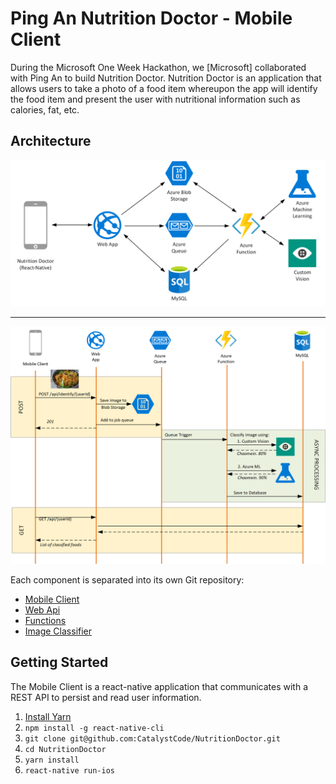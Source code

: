 # Ping An Nutrition Doctor - Mobile Client

During the Microsoft One Week Hackathon, we [Microsoft] collaborated with Ping An to build Nutrition Doctor. Nutrition Doctor is an application that allows users to take a photo of a food item whereupon the app will identify the food item and present the user with nutritional information such as calories, fat, etc. 

## Architecture

![architecture](https://raw.githubusercontent.com/CatalystCode/NutritionDoctorApi/master/docs/architecture.png)

----

![call graph](https://raw.githubusercontent.com/CatalystCode/NutritionDoctorApi/master/docs/call_graph.png)

Each component is separated into its own Git repository:

* [Mobile Client](https://github.com/CatalystCode/NutritionDoctor)
* [Web Api](https://github.com/CatalystCode/NutritionDoctorApi) 
* [Functions](https://github.com/CatalystCode/NutritionDoctorFunctions)
* [Image Classifier](https://github.com/CatalystCode/NutritionDoctorImageClassifier)

## Getting Started

The Mobile Client is a react-native application that communicates with a REST API to persist and read user information.

1. [Install Yarn](https://yarnpkg.com/en/docs/install)
2. `npm install -g react-native-cli`
3. `git clone git@github.com:CatalystCode/NutritionDoctor.git`
4. `cd NutritionDoctor`
5. `yarn install`
6. `react-native run-ios`
